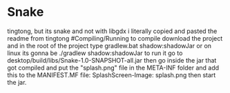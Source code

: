 # Snake
tingtong, but its snake and not with libgdx
i literally copied and pasted the readme from tingtong
#Compiling/Running
to compile download the project and in the root of the project type gradlew.bat shadow:shadowJar or on linux its gonna be ./gradlew shadow:shadowJar to run it go to desktop/build/libs/Snake-1.0-SNAPSHOT-all.jar then go inside the jar that got compiled and put the "splash.png" file in the META-INF folder and add this to the MANIFEST.MF file: SplashScreen-Image: splash.png then start the jar.